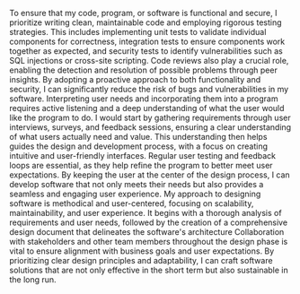 To ensure that my code, program, or software is functional and secure, I prioritize writing clean, maintainable code and employing rigorous testing strategies. This includes implementing unit tests to validate individual components for correctness, integration tests to ensure components work together as expected, and security tests to identify vulnerabilities such as SQL injections or cross-site scripting. Code reviews also play a crucial role, enabling the detection and resolution of possible problems through peer insights. By adopting a proactive approach to both functionality and security, I can significantly reduce the risk of bugs and vulnerabilities in my software.
Interpreting user needs and incorporating them into a program requires active listening and a deep understanding of what the user would like the program to do. I would start by gathering requirements through user interviews, surveys, and feedback sessions, ensuring a clear understanding of what users actually need and value. This understanding then helps guides the design and development process, with a focus on creating intuitive and user-friendly interfaces. Regular user testing and feedback loops are essential, as they help refine the program to better meet user expectations. By keeping the user at the center of the design process, I can develop software that not only meets their needs but also provides a seamless and engaging user experience.
My approach to designing software is methodical and user-centered, focusing on scalability, maintainability, and user experience. It begins with a thorough analysis of requirements and user needs, followed by the creation of a comprehensive design document that delineates the software's architecture  Collaboration with stakeholders and other team members throughout the design phase is vital to ensure alignment with business goals and user expectations. By prioritizing clear design principles and adaptability, I can craft software solutions that are not only effective in the short term but also sustainable in the long run.
